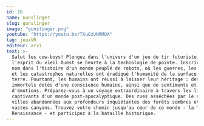 ```yaml
---
id: 16
name: Gunslinger
slug: gunslinger
image: "gunslinger.png"
youtube: "https://youtu.be/TXuGzUNRMQA"
tag: jeuxVR
editeur: arvi
text: >-
  Salut les cow-boys! Plongez dans l'univers d'un jeu de tir futuriste, où
  l'esprit du vieil Ouest se heurte à la technologie de pointe. Inscrivez votre
  nom dans l'histoire d'un monde peuplé de robots, où les guerres, les maladies
  et les catastrophes naturelles ont éradiqué l'humanité de la surface de la
  terre. Pourtant, les humains ont réussi à laisser leur héritage : des robots
  immortels dotés d'une conscience humaine, ainsi que de sentiments et
  d'émotions. Préparez-vous à un voyage extraordinaire à travers les lieux
  captivants d'un monde post-apocalyptique. Des rues asséchées par le soleil des
  villes abandonnées aux profondeurs inquiétantes des forêts sombres et des
  vastes canyons. Trouvez votre chemin jusqu'au cœur de ce monde - la Tour de la
  Renaissance - et participez à la bataille historique.
---
```


